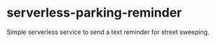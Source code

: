 # serverless-parking-reminder
Simple serverless service to send a text reminder for street sweeping.
